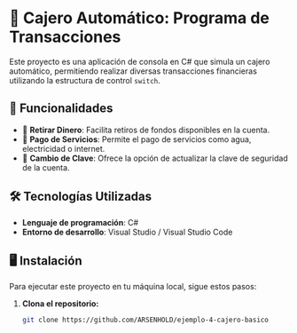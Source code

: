 # 🏧 Cajero Automático: Programa de Transacciones  

Este proyecto es una aplicación de consola en C# que simula un cajero automático, permitiendo realizar diversas transacciones financieras utilizando la estructura de control `switch`.  

## 🚀 Funcionalidades  

- 🏦 **Retirar Dinero**: Facilita retiros de fondos disponibles en la cuenta.  
- 📄 **Pago de Servicios**: Permite el pago de servicios como agua, electricidad o internet.  
- 🔑 **Cambio de Clave**: Ofrece la opción de actualizar la clave de seguridad de la cuenta.  

## 🛠 Tecnologías Utilizadas  

- **Lenguaje de programación**: C#  
- **Entorno de desarrollo**: Visual Studio / Visual Studio Code  

## 🖥 Instalación  

Para ejecutar este proyecto en tu máquina local, sigue estos pasos:  

1. **Clona el repositorio:**  
   ```bash
   git clone https://github.com/ARSENHOLD/ejemplo-4-cajero-basico

